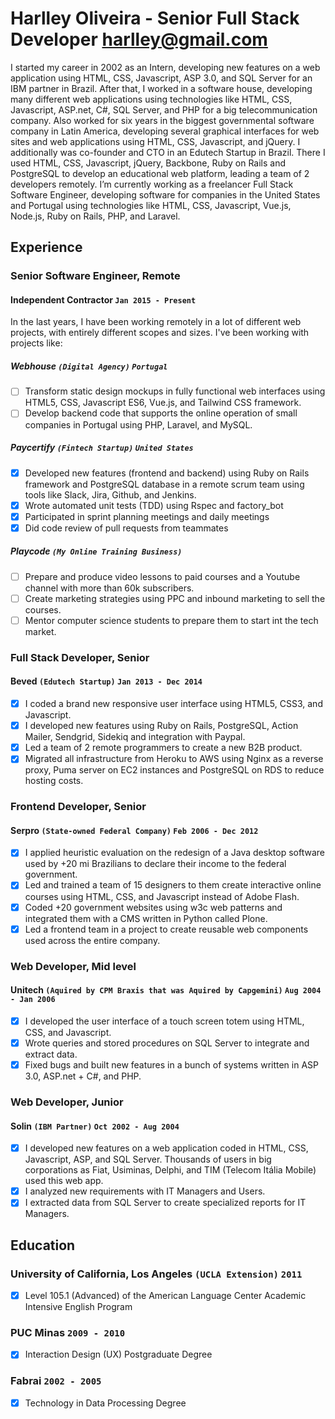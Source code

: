 # Harlley Oliveira - Senior Full Stack Developer harlley@gmail.com
I started my career in 2002 as an Intern, developing new features on a web application using HTML, CSS, Javascript, ASP 3.0, and SQL Server for an IBM partner in Brazil. After that, I worked in a software house, developing many different web applications using technologies like HTML, CSS, Javascript, ASP.net, C#, SQL Server, and PHP for a big telecommunication company. Also worked for six years in the biggest governmental software company in Latin America, developing several graphical interfaces for web sites and web applications using HTML, CSS, Javascript, and jQuery. I additionally was co-founder and CTO in an Edutech Startup in Brazil. There I used HTML, CSS, Javascript, jQuery, Backbone, Ruby on Rails and PostgreSQL to develop an educational web platform, leading a team of 2 developers remotely. I’m currently working as a freelancer Full Stack Software Engineer, developing software for companies in the United States and Portugal using technologies like HTML, CSS, Javascript, Vue.js, Node.js, Ruby on Rails, PHP, and Laravel.

## Experience

### **Senior Software Engineer, Remote**
#### Independent Contractor `Jan 2015 - Present`

In the last years, I have been working remotely in a lot of different web projects, with entirely different scopes and sizes. I've been working with projects like:

##### Webhouse `(Digital Agency)` `Portugal`
- [ ] Transform static design mockups in fully functional web interfaces using HTML5, CSS, Javascript ES6, Vue.js, and Tailwind CSS framework.
- [ ] Develop backend code that supports the online operation of small companies in Portugal using PHP, Laravel, and MySQL.

##### Paycertify `(Fintech Startup)` `United States`
- [x] Developed new features (frontend and backend) using Ruby on Rails framework and PostgreSQL database in a remote scrum team using tools like Slack, Jira, Github, and Jenkins.
- [x] Wrote automated unit tests (TDD) using Rspec and factory_bot
- [x] Participated in sprint planning meetings and daily meetings
- [x] Did code review of pull requests from teammates

##### Playcode `(My Online Training Business)` 

- [ ] Prepare and produce video lessons to paid courses and a Youtube channel with more than 60k subscribers. 
- [ ] Create marketing strategies using PPC and inbound marketing to sell the courses.
- [ ] Mentor computer science students to prepare them to start int the tech market.

### **Full Stack Developer, Senior**
#### Beved `(Edutech Startup)` `Jan 2013 - Dec 2014`
- [x] I coded a brand new responsive user interface using HTML5, CSS3, and Javascript.
- [x] I developed new features using Ruby on Rails, PostgreSQL, Action Mailer, Sendgrid, Sidekiq and integration with Paypal.
- [x] Led a team of 2 remote programmers to create a new B2B product.
- [x] Migrated all infrastructure from Heroku to AWS using Nginx as a reverse proxy, Puma server on EC2 instances and PostgreSQL on RDS to reduce hosting costs.

### **Frontend Developer, Senior**
#### Serpro `(State-owned Federal Company)` `Feb 2006 - Dec 2012`
- [x] I applied heuristic evaluation on the redesign of a Java desktop software used by +20 mi Brazilians to declare their income to the federal government.
- [x] Led and trained a team of 15 designers to them create interactive online courses using HTML, CSS, and Javascript instead of Adobe Flash.
- [x] Coded +20 government websites using w3c web patterns and integrated them with a CMS written in Python called Plone.
- [x] Led a frontend team in a project to create reusable web components used across the entire company.

### **Web Developer, Mid level**
#### Unitech `(Aquired by CPM Braxis that was Aquired by Capgemini)` `Aug 2004 - Jan 2006`
- [x] I developed the user interface of a touch screen totem using HTML, CSS, and Javascript.
- [x] Wrote queries and stored procedures on SQL Server to integrate and extract data.
- [x] Fixed bugs and built new features in a bunch of systems written in ASP 3.0, ASP.net + C#, and PHP.

### **Web Developer, Junior**
#### Solin `(IBM Partner)` `Oct 2002 - Aug 2004`
- [x] I developed new features on a web application coded in HTML, CSS, Javascript, ASP, and SQL Server. Thousands of users in big corporations as Fiat, Usiminas, Delphi, and TIM (Telecom Itália Mobile) used this web app.
- [x] I analyzed new requirements with IT Managers and Users.
- [x] I extracted data from SQL Server to create specialized reports for IT Managers.

## Education

### University of California, Los Angeles `(UCLA Extension)` `2011`
- [x] Level 105.1 (Advanced) of the American Language Center Academic Intensive English Program 

### PUC Minas `2009 - 2010`
- [x] Interaction Design (UX) Postgraduate Degree 

### Fabrai `2002 - 2005`
- [x] Technology in Data Processing Degree 
